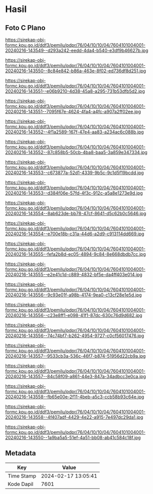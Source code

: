 # Hasil

## Foto C Plano

https://sirekap-obj-formc.kpu.go.id/ddf3/pemilu/pdpr/76/04/10/10/04/7604101004001-20240216-143549--d293a242-eedd-4da4-b540-e3df9b46627b.jpg

https://sirekap-obj-formc.kpu.go.id/ddf3/pemilu/pdpr/76/04/10/10/04/7604101004001-20240216-143550--8c84e842-b86a-463e-8f02-ed736df8d251.jpg

https://sirekap-obj-formc.kpu.go.id/ddf3/pemilu/pdpr/76/04/10/10/04/7604101004001-20240216-143551--e06b9210-4d38-45a8-a295-731b53dfb5d2.jpg

https://sirekap-obj-formc.kpu.go.id/ddf3/pemilu/pdpr/76/04/10/10/04/7604101004001-20240216-143551--7095f67e-4624-4fa4-a4fc-a907a2ff02ee.jpg

https://sirekap-obj-formc.kpu.go.id/ddf3/pemilu/pdpr/76/04/10/10/04/7604101004001-20240216-143552--4f1a2589-167f-47e4-aa83-a234ac6c088b.jpg

https://sirekap-obj-formc.kpu.go.id/ddf3/pemilu/pdpr/76/04/10/10/04/7604101004001-20240216-143552--87c858b5-50cb-4ba8-baa5-3a859e347334.jpg

https://sirekap-obj-formc.kpu.go.id/ddf3/pemilu/pdpr/76/04/10/10/04/7604101004001-20240216-143553--c673877a-52d1-4339-9b5c-9c1d5f19bcdd.jpg

https://sirekap-obj-formc.kpu.go.id/ddf3/pemilu/pdpr/76/04/10/10/04/7604101004001-20240216-143553--d384f06e-57fd-4f3c-912c-a5a8e1273e9d.jpg

https://sirekap-obj-formc.kpu.go.id/ddf3/pemilu/pdpr/76/04/10/10/04/7604101004001-20240216-143554--8ab623de-bb78-47cf-8641-d5c62b0c5646.jpg

https://sirekap-obj-formc.kpu.go.id/ddf3/pemilu/pdpr/76/04/10/10/04/7604101004001-20240216-143554--e700e18b-c31a-44d6-a2d9-c913114dd669.jpg

https://sirekap-obj-formc.kpu.go.id/ddf3/pemilu/pdpr/76/04/10/10/04/7604101004001-20240216-143555--fefa2b8d-ec05-4894-9c84-8e668dbdb7cc.jpg

https://sirekap-obj-formc.kpu.go.id/ddf3/pemilu/pdpr/76/04/10/10/04/7604101004001-20240216-143555--e2e41c1d-c889-4832-bf5e-da4ff403e014.jpg

https://sirekap-obj-formc.kpu.go.id/ddf3/pemilu/pdpr/76/04/10/10/04/7604101004001-20240216-143556--9c93e01f-a98b-4174-9ea0-c13cf28e1e5d.jpg

https://sirekap-obj-formc.kpu.go.id/ddf3/pemilu/pdpr/76/04/10/10/04/7604101004001-20240216-143556--c23e8ff1-e098-41f1-87dc-630c76d9d682.jpg

https://sirekap-obj-formc.kpu.go.id/ddf3/pemilu/pdpr/76/04/10/10/04/7604101004001-20240216-143556--74c74bf7-b262-4954-9727-c0cf56017476.jpg

https://sirekap-obj-formc.kpu.go.id/ddf3/pemilu/pdpr/76/04/10/10/04/7604101004001-20240216-143557--9533cb3a-536c-46f7-b874-51956d22cb9a.jpg

https://sirekap-obj-formc.kpu.go.id/ddf3/pemilu/pdpr/76/04/10/10/04/7604101004001-20240216-143557--84c58f09-a861-44e3-847a-34adbcc3e0ca.jpg

https://sirekap-obj-formc.kpu.go.id/ddf3/pemilu/pdpr/76/04/10/10/04/7604101004001-20240216-143558--fb65e00e-2f11-4beb-a5c3-ccb58b93c64e.jpg

https://sirekap-obj-formc.kpu.go.id/ddf3/pemilu/pdpr/76/04/10/10/04/7604101004001-20240216-143558--4f407adf-4429-4e22-a915-7e497dc29da1.jpg

https://sirekap-obj-formc.kpu.go.id/ddf3/pemilu/pdpr/76/04/10/10/04/7604101004001-20240216-143550--1a9ba5a5-51ef-4a51-bb08-ab41c584c18f.jpg


## Metadata

| Key        | Value               |
| ---------- | ------------------- |
| Time Stamp | 2024-02-17 13:05:41 |
| Kode Dapil | 7601                |




